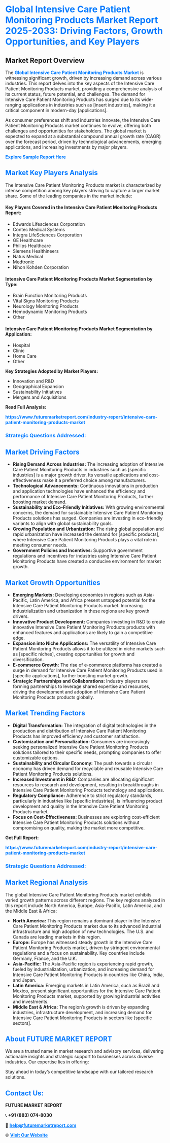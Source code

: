 <h1 style="color: #007BFF;">Global Intensive Care Patient Monitoring Products Market Report 2025-2033: Driving Factors, Growth Opportunities, and Key Players</h1>

<section id="overview">
<h2>Market Report Overview</h2>
<p>The <a href="https://www.futuremarketreport.com/industry-report/intensive-care-patient-monitoring-products-market" style="color: #007BFF; text-decoration: none;"><strong>Global Intensive Care Patient Monitoring Products Market</strong></a> is witnessing significant growth, driven by increasing demand across various industries. This report delves into the key aspects of the Intensive Care Patient Monitoring Products market, providing a comprehensive analysis of its current status, future potential, and challenges. The demand for Intensive Care Patient Monitoring Products has surged due to its wide-ranging applications in industries such as [insert industries], making it a critical component in modern-day [applications].</p>
<p>As consumer preferences shift and industries innovate, the Intensive Care Patient Monitoring Products market continues to evolve, offering both challenges and opportunities for stakeholders. The global market is expected to expand at a substantial compound annual growth rate (CAGR) over the forecast period, driven by technological advancements, emerging applications, and increasing investments by major players.</p>
</section>

<section id="overview">
<p><a href="https://www.futuremarketreport.com/request-sample/reportId=26088" style="color: #007BFF; text-decoration: none;"><strong>Explore Sample Report Here</strong></a></p>
</section>

<section id="key-players">
<h2 style="color: #007BFF;">Market Key Players Analysis</h2>
<p>The Intensive Care Patient Monitoring Products market is characterized by intense competition among key players striving to capture a larger market share. Some of the leading companies in the market include:</p>
<h4>Key Players Covered in the Intensive Care Patient Monitoring Products Report:</h4>
<ul><li>Edwards Lifesciences Corporation</li><li>Contec Medical Systems</li><li>Integra LifeSciences Corporation</li><li>GE Healthcare</li><li>Philips Healthcare</li><li>Siemens Healthineers</li><li>Natus Medical</li><li>Medtronic</li><li>Nihon Kohden Corporation</li></ul>
<h4>Intensive Care Patient Monitoring Products Market Segmentation by Type:</h4>
<ul><li>Brain Function Monitoring Products</li><li>Vital Signs Monitoring Products</li><li>Neurology Monitoring Products</li><li>Hemodynamic Monitoring Products</li><li>Other</li></ul>

<h4>Intensive Care Patient Monitoring Products Market Segmentation by Application:</h4>
<ul><li>Hospital</li><li>Clinic</li><li>Home Care</li><li>Other</li></ul>
<p><strong>Key Strategies Adopted by Market Players:</strong></p>
<ul>
<li>Innovation and R&D</li>
<li>Geographical Expansion</li>
<li>Sustainability Initiatives</li>
<li>Mergers and Acquisitions</li>
</ul>
</section>

<section>
<p><strong>Read Full Analysis: </strong></p><a href="https://www.futuremarketreport.com/industry-report/intensive-care-patient-monitoring-products-market" style="color: #007BFF; text-decoration: none;"><strong>https://www.futuremarketreport.com/industry-report/intensive-care-patient-monitoring-products-market</strong></a>
<h3 style="color: #007BFF;">Strategic Questions Addressed:</h3>
</section>

<section id="driving-factors">
<h2 style="color: #007BFF;">Market Driving Factors</h2>
<ul>
<li><strong>Rising Demand Across Industries:</strong> The increasing adoption of Intensive Care Patient Monitoring Products in industries such as [specific industries] is a major growth driver. Its versatile applications and cost-effectiveness make it a preferred choice among manufacturers.</li>
<li><strong>Technological Advancements:</strong> Continuous innovations in production and application technologies have enhanced the efficiency and performance of Intensive Care Patient Monitoring Products, further boosting market demand.</li>
<li><strong>Sustainability and Eco-Friendly Initiatives:</strong> With growing environmental concerns, the demand for sustainable Intensive Care Patient Monitoring Products solutions has surged. Companies are investing in eco-friendly variants to align with global sustainability goals.</li>
<li><strong>Growing Population and Urbanization:</strong> The rising global population and rapid urbanization have increased the demand for [specific products], where Intensive Care Patient Monitoring Products plays a vital role in meeting consumer needs.</li>
<li><strong>Government Policies and Incentives:</strong> Supportive government regulations and incentives for industries using Intensive Care Patient Monitoring Products have created a conducive environment for market growth.</li>
</ul>
</section>

<section id="growth-opportunities">
<h2 style="color: #007BFF;">Market Growth Opportunities</h2>
<ul>
<li><strong>Emerging Markets:</strong> Developing economies in regions such as Asia-Pacific, Latin America, and Africa present untapped potential for the Intensive Care Patient Monitoring Products market. Increasing industrialization and urbanization in these regions are key growth drivers.</li>
<li><strong>Innovative Product Development:</strong> Companies investing in R&D to create innovative Intensive Care Patient Monitoring Products products with enhanced features and applications are likely to gain a competitive edge.</li>
<li><strong>Expansion into Niche Applications:</strong> The versatility of Intensive Care Patient Monitoring Products allows it to be utilized in niche markets such as [specific niches], creating opportunities for growth and diversification.</li>
<li><strong>E-commerce Growth:</strong> The rise of e-commerce platforms has created a surge in demand for Intensive Care Patient Monitoring Products used in [specific applications], further boosting market growth.</li>
<li><strong>Strategic Partnerships and Collaborations:</strong> Industry players are forming partnerships to leverage shared expertise and resources, driving the development and adoption of Intensive Care Patient Monitoring Products products globally.</li>
</ul>
</section>

<section id="trending-factors">
<h2 style="color: #007BFF;">Market Trending Factors</h2>
<ul>
<li><strong>Digital Transformation:</strong> The integration of digital technologies in the production and distribution of Intensive Care Patient Monitoring Products has improved efficiency and customer satisfaction.</li>
<li><strong>Customization and Personalization:</strong> Consumers are increasingly seeking personalized Intensive Care Patient Monitoring Products solutions tailored to their specific needs, prompting companies to offer customizable options.</li>
<li><strong>Sustainability and Circular Economy:</strong> The push towards a circular economy has driven demand for recyclable and reusable Intensive Care Patient Monitoring Products solutions.</li>
<li><strong>Increased Investment in R&D:</strong> Companies are allocating significant resources to research and development, resulting in breakthroughs in Intensive Care Patient Monitoring Products technology and applications.</li>
<li><strong>Regulatory Compliance:</strong> Adherence to strict regulatory standards, particularly in industries like [specific industries], is influencing product development and quality in the Intensive Care Patient Monitoring Products market.</li>
<li><strong>Focus on Cost-Effectiveness:</strong> Businesses are exploring cost-efficient Intensive Care Patient Monitoring Products solutions without compromising on quality, making the market more competitive.</li>
</ul>
</section>

<section>
<p><strong>Get Full Report: </strong></p><a href="https://www.futuremarketreport.com/industry-report/intensive-care-patient-monitoring-products-market" style="color: #007BFF; text-decoration: none;"><strong>https://www.futuremarketreport.com/industry-report/intensive-care-patient-monitoring-products-market</strong></a>
<h3 style="color: #007BFF;">Strategic Questions Addressed:</h3>
</section>


<section id="regional-analysis">
<h2 style="color: #007BFF;">Market Regional Analysis</h2>
<p>The global Intensive Care Patient Monitoring Products market exhibits varied growth patterns across different regions. The key regions analyzed in this report include North America, Europe, Asia-Pacific, Latin America, and the Middle East & Africa:</p>
<ul>
<li><strong>North America:</strong> This region remains a dominant player in the Intensive Care Patient Monitoring Products market due to its advanced industrial infrastructure and high adoption of new technologies. The U.S. and Canada are leading markets in this region.</li>
<li><strong>Europe:</strong> Europe has witnessed steady growth in the Intensive Care Patient Monitoring Products market, driven by stringent environmental regulations and a focus on sustainability. Key countries include Germany, France, and the U.K.</li>
<li><strong>Asia-Pacific:</strong> The Asia-Pacific region is experiencing rapid growth, fueled by industrialization, urbanization, and increasing demand for Intensive Care Patient Monitoring Products in countries like China, India, and Japan.</li>
<li><strong>Latin America:</strong> Emerging markets in Latin America, such as Brazil and Mexico, present significant opportunities for the Intensive Care Patient Monitoring Products market, supported by growing industrial activities and investments.</li>
<li><strong>Middle East & Africa:</strong> The region’s growth is driven by expanding industries, infrastructure development, and increasing demand for Intensive Care Patient Monitoring Products in sectors like [specific sectors].</li>
</ul>
</section>

<footer>
<h2 style="color: #007BFF;">About FUTURE MARKET REPORT</h2>
<p>We are a trusted name in market research and advisory services, delivering actionable insights and strategic support to businesses across diverse industries. Our expertise lies in offering:</p>

<p>Stay ahead in today’s competitive landscape with our tailored research solutions.</p>

<h2 style="color: #007BFF;">Contact Us:</h2>
<p><strong>FUTURE MARKET REPORT</strong></p>
<p>📞 <strong>+91 (883) 074-8030</strong></p>
<p>📧 <strong><a href="mailto:help@futuremarketreport.com" style="color: #007BFF;">help@futuremarketreport.com</a></strong></p>
<p>🌐 <strong><a href="https://www.futuremarketreport.com/" style="color: #007BFF;">Visit Our Website</a></strong></p>
</footer>